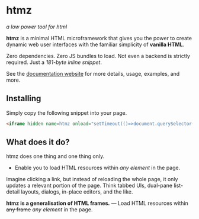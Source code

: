 # htmz

_a low power tool for html_

<b>htmz</b> is a minimal HTML microframework that gives you the power to create dynamic web user interfaces with the familiar simplicity of **vanilla HTML**.

Zero dependencies. Zero JS bundles to load. Not even a backend is strictly required. Just a _181-byte inline snippet_.

See the [documentation website](https://kalabasa.github.io/htmz) for more details, usage, examples, and more.

## Installing

Simply copy the following snippet into your page.

<!-- prettier-ignore-start -->
```html
<iframe hidden name=htmz onload="setTimeout(()=>document.querySelector(this.contentWindow.location.hash||':not(*)')?.replaceWith(...this.contentDocument.body.childNodes))"></iframe>
```
<!-- prettier-ignore-end -->

## What does it do?

htmz does one thing and one thing only.

- Enable you to load HTML resources within _any element_ in the page.

Imagine clicking a link, but instead of reloading the whole page, it only updates a relevant portion of the page. Think tabbed UIs, dual-pane list-detail layouts, dialogs, in-place editors, and the like.

**htmz is a generalisation of HTML frames.** &mdash; Load HTML resources within ~~any frame~~ _any element_ in the page.
